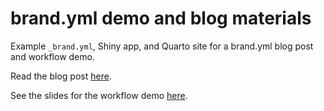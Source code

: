 # brand.yml demo and blog materials 

Example `_brand.yml`, Shiny app, and Quarto site for a brand.yml blog post and workflow demo.

Read the blog post [here](https://posit.co/blog/unified-branding-across-posit-tools-with-brand-yml/).

See the slides for the workflow demo [here](https://github.com/skaltman/brand-yml-slides).
